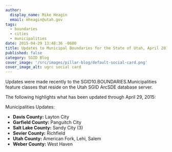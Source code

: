 ```yaml
---
author:
  display_name: Mike Heagin
  email: mheagin@utah.gov
tags:
  - boundaries
  - cities
  - municipalities
date: 2015-04-29 13:48:36 -0600
title: Updates to Municipal Boundaries for the State of Utah, April 2015
published: false
category: SGID Blog
cover_image: '/src/images/pillar-blog/default-social-card.png'
cover_image_alt: ugrc social card
---
```


Updates were made recently to the SGID10.BOUNDARIES.Municipalities feature classes that reside on the Utah SGID ArcSDE database server.

The following highlights what has been updated through April 29, 2015:

Municipalities Updates:

- **Davis County:** Layton City
- **Garfield County:** Panguitch City
- **Salt Lake County:** Sandy City (3)
- **Sevier County:** Richfield
- **Utah County:** American Fork, Lehi, Salem
- **Weber County:** West Haven

